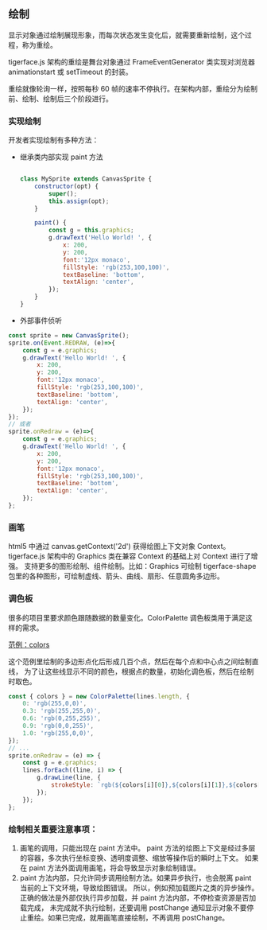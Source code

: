 ## 绘制

显示对象通过绘制展现形象，而每次状态发生变化后，就需要重新绘制，这个过程，称为重绘。

tigerface.js 架构的重绘是舞台对象通过 FrameEventGenerator 类实现对浏览器 animationstart 或 setTimeout 的封装。

重绘就像轮询一样，按照每秒 60 帧的速率不停执行。在架构内部，重绘分为绘制前、绘制、绘制后三个阶段进行。

### 实现绘制
开发者实现绘制有多种方法：
* 继承类内部实现 paint 方法

    ```javascript

    class MySprite extends CanvasSprite {
        constructor(opt) {
            super();
            this.assign(opt);
        }

        paint() {
            const g = this.graphics;
            g.drawText('Hello World! ', {
                x: 200,
                y: 200,
                font:'12px monaco',
                fillStyle: 'rgb(253,100,100)',
                textBaseline: 'bottom',
                textAlign: 'center',
            });
        }
    }
    ```

* 外部事件侦听
```javascript
const sprite = new CanvasSprite();
sprite.on(Event.REDRAW, (e)=>{
    const g = e.graphics;
    g.drawText('Hello World! ', {
        x: 200,
        y: 200,
        font:'12px monaco',
        fillStyle: 'rgb(253,100,100)',
        textBaseline: 'bottom',
        textAlign: 'center',
    });
});
// 或者
sprite.onRedraw = (e)=>{
    const g = e.graphics;
    g.drawText('Hello World! ', {
        x: 200,
        y: 200,
        font:'12px monaco',
        fillStyle: 'rgb(253,100,100)',
        textBaseline: 'bottom',
        textAlign: 'center',
    });
};
```

### 画笔
html5 中通过 canvas.getContext('2d') 获得绘图上下文对象 Context。
tigerface.js 架构中的 Graphics 类在兼容 Context 的基础上对 Context 进行了增强。
支持更多的图形绘制、组件绘制。比如：Graphics 可绘制
tigerface-shape 包里的各种图形，可绘制虚线、箭头、曲线、扇形、任意圆角多边形。

### 调色板
很多的项目里要求颜色跟随数据的数量变化。ColorPalette 调色板类用于满足这样的需求。

[范例：colors](https://tigerz.github.io/html/colors.html "tigerface-embed:colors")

这个范例里绘制的多边形点化后形成几百个点，然后在每个点和中心点之间绘制直线，
为了让这些线显示不同的颜色，根据点的数量，初始化调色板，然后在绘制时取色。
```javascript
const { colors } = new ColorPalette(lines.length, {
    0: 'rgb(255,0,0)',
    0.3: 'rgb(255,255,0)',
    0.6: 'rgb(0,255,255)',
    0.9: 'rgb(0,0,255)',
    1.0: 'rgb(255,0,0)',
});
// ...
sprite.onRedraw = (e) => {
    const g = e.graphics;
    lines.forEach((line, i) => {
        g.drawLine(line, {
            strokeStyle: `rgb(${colors[i][0]},${colors[i][1]},${colors[i][2]})`,
        });
    });
};
```

### 绘制相关重要注意事项：
1. 画笔的调用，只能出现在 paint 方法中。
paint 方法的绘图上下文是经过多层的容器，多次执行坐标变换、透明度调整、缩放等操作后的瞬时上下文。
如果在 paint 方法外面调用画笔，将会导致显示对象绘制错误。
1. paint 方法内部，只允许同步调用绘制方法。如果异步执行，也会脱离 paint 当前的上下文环境，导致绘图错误。
所以，例如预加载图片之类的异步操作。正确的做法是外部仅执行异步加载，并 paint 方法内部，不停检查资源是否加载完成，
未完成就不执行绘制，还要调用 postChange 通知显示对象不要停止重绘。如果已完成，就用画笔直接绘制，不再调用 postChange。
